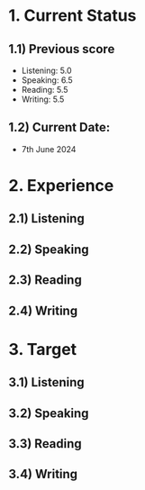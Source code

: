 # 1. Current Status
## 1.1) Previous score
- Listening: 5.0 
- Speaking: 6.5
- Reading: 5.5
- Writing: 5.5
## 1.2) Current Date:
- 7th June 2024

# 2. Experience
## 2.1) Listening
## 2.2) Speaking
## 2.3) Reading
## 2.4) Writing

# 3. Target
## 3.1) Listening
## 3.2) Speaking
## 3.3) Reading
## 3.4) Writing




